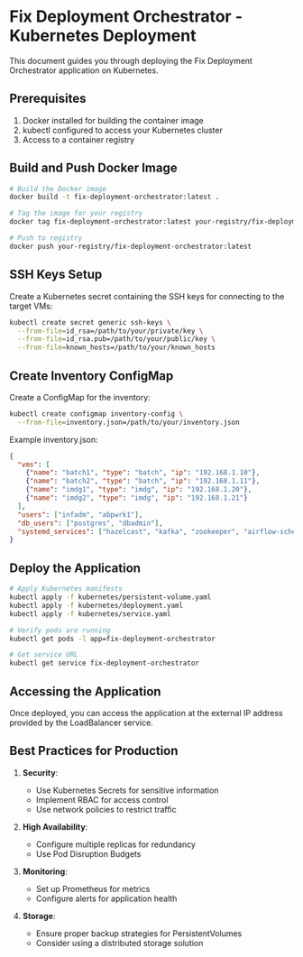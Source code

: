 
# Fix Deployment Orchestrator - Kubernetes Deployment

This document guides you through deploying the Fix Deployment Orchestrator application on Kubernetes.

## Prerequisites

1. Docker installed for building the container image
2. kubectl configured to access your Kubernetes cluster
3. Access to a container registry

## Build and Push Docker Image

```bash
# Build the Docker image
docker build -t fix-deployment-orchestrator:latest .

# Tag the image for your registry
docker tag fix-deployment-orchestrator:latest your-registry/fix-deployment-orchestrator:latest

# Push to registry
docker push your-registry/fix-deployment-orchestrator:latest
```

## SSH Keys Setup

Create a Kubernetes secret containing the SSH keys for connecting to the target VMs:

```bash
kubectl create secret generic ssh-keys \
  --from-file=id_rsa=/path/to/your/private/key \
  --from-file=id_rsa.pub=/path/to/your/public/key \
  --from-file=known_hosts=/path/to/your/known_hosts
```

## Create Inventory ConfigMap

Create a ConfigMap for the inventory:

```bash
kubectl create configmap inventory-config \
  --from-file=inventory.json=/path/to/your/inventory.json
```

Example inventory.json:
```json
{
  "vms": [
    {"name": "batch1", "type": "batch", "ip": "192.168.1.10"},
    {"name": "batch2", "type": "batch", "ip": "192.168.1.11"},
    {"name": "imdg1", "type": "imdg", "ip": "192.168.1.20"},
    {"name": "imdg2", "type": "imdg", "ip": "192.168.1.21"}
  ],
  "users": ["infadm", "abpwrk1"],
  "db_users": ["postgres", "dbadmin"],
  "systemd_services": ["hazelcast", "kafka", "zookeeper", "airflow-scheduler"]
}
```

## Deploy the Application

```bash
# Apply Kubernetes manifests
kubectl apply -f kubernetes/persistent-volume.yaml
kubectl apply -f kubernetes/deployment.yaml
kubectl apply -f kubernetes/service.yaml

# Verify pods are running
kubectl get pods -l app=fix-deployment-orchestrator

# Get service URL
kubectl get service fix-deployment-orchestrator
```

## Accessing the Application

Once deployed, you can access the application at the external IP address provided by the LoadBalancer service.

## Best Practices for Production

1. **Security**:
   - Use Kubernetes Secrets for sensitive information
   - Implement RBAC for access control
   - Use network policies to restrict traffic

2. **High Availability**:
   - Configure multiple replicas for redundancy
   - Use Pod Disruption Budgets

3. **Monitoring**:
   - Set up Prometheus for metrics
   - Configure alerts for application health

4. **Storage**:
   - Ensure proper backup strategies for PersistentVolumes
   - Consider using a distributed storage solution
